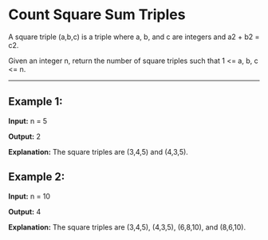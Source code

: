 # Count Square Sum Triples

A square triple (a,b,c) is a triple where a, b, and c are integers and a2 + b2 = c2.

Given an integer n, return the number of square triples such that 1 <= a, b, c <= n.

---

## Example 1:

**Input:** n = 5

**Output:** 2

**Explanation:** The square triples are (3,4,5) and (4,3,5).


## Example 2:

**Input:** n = 10

**Output:** 4

**Explanation:** The square triples are (3,4,5), (4,3,5), (6,8,10), and (8,6,10).
 